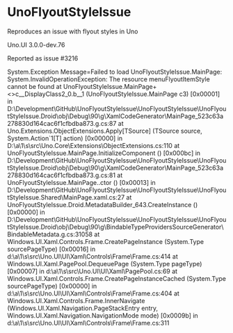 # UnoFlyoutStyleIssue
Reproduces an issue with flyout styles in Uno

Uno.UI 3.0.0-dev.76

Reported as issue #3216

System.Exception
  Message=Failed to load UnoFlyoutStyleIssue.MainPage: System.InvalidOperationException: The resource menuFlyoutItemStyle cannot be found
  at UnoFlyoutStyleIssue.MainPage+<>c__DisplayClass2_0.<InitializeComponent>b__1 (UnoFlyoutStyleIssue.MainPage c3) [0x00001] in D:\Development\GitHub\UnoFlyoutStyleIssue\UnoFlyoutStyleIssue\UnoFlyoutStyleIssue.Droid\obj\Debug\90\g\XamlCodeGenerator\MainPage_523c63a278830d164cac6f1cfbdba873.g.cs:87 
  at Uno.Extensions.ObjectExtensions.Apply[TSource] (TSource source, System.Action`1[T] action) [0x00000] in D:\a\1\s\src\Uno.Core\Extensions\ObjectExtensions.cs:110 
  at UnoFlyoutStyleIssue.MainPage.InitializeComponent () [0x000bc] in D:\Development\GitHub\UnoFlyoutStyleIssue\UnoFlyoutStyleIssue\UnoFlyoutStyleIssue.Droid\obj\Debug\90\g\XamlCodeGenerator\MainPage_523c63a278830d164cac6f1cfbdba873.g.cs:81 
  at UnoFlyoutStyleIssue.MainPage..ctor () [0x00013] in D:\Development\GitHub\UnoFlyoutStyleIssue\UnoFlyoutStyleIssue\UnoFlyoutStyleIssue.Shared\MainPage.xaml.cs:27 
  at UnoFlyoutStyleIssue.Droid.MetadataBuilder_643.CreateInstance () [0x00000] in D:\Development\GitHub\UnoFlyoutStyleIssue\UnoFlyoutStyleIssue\UnoFlyoutStyleIssue.Droid\obj\Debug\90\g\BindableTypeProvidersSourceGenerator\BindableMetadata.g.cs:31058 
  at Windows.UI.Xaml.Controls.Frame.CreatePageInstance (System.Type sourcePageType) [0x00016] in d:\a\1\s\src\Uno.UI\UI\Xaml\Controls\Frame\Frame.cs:414 
  at Windows.UI.Xaml.PagePool.DequeuePage (System.Type pageType) [0x00007] in d:\a\1\s\src\Uno.UI\UI\Xaml\PagePool.cs:69 
  at Windows.UI.Xaml.Controls.Frame.CreatePageInstanceCached (System.Type sourcePageType) [0x00000] in d:\a\1\s\src\Uno.UI\UI\Xaml\Controls\Frame\Frame.cs:404 
  at Windows.UI.Xaml.Controls.Frame.InnerNavigate (Windows.UI.Xaml.Navigation.PageStackEntry entry, Windows.UI.Xaml.Navigation.NavigationMode mode) [0x0009b] in d:\a\1\s\src\Uno.UI\UI\Xaml\Controls\Frame\Frame.cs:311

